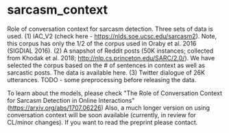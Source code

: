# sarcasm_context
Role of conversation context for sarcasm detection. Three sets of data is used.
(1) IAC_V2 (check here - https://nlds.soe.ucsc.edu/sarcasm2). Note, this corpus has only the 1/2 of the corpus used in Oraby et al. 2016 (SIGDIAL 2016).
(2) A snapshot of Reddit posts (50K instances; collected from Khodak et al. 2018; http://nlp.cs.princeton.edu/SARC/2.0/). We have selected the corpus based on the # of sentences in context as well as sarcastic posts. The data is available here.
(3) Twitter dialogue of 26K utterances. TODO - some preprocessing before releasing the data.

To learn about the models, please check
"The Role of Conversation Context for Sarcasm Detection in Online Interactions" (https://arxiv.org/abs/1707.06226)
Also, a much longer version on using conversation context will be soon available (currently, in review for CL/minor changes). If you want to read the preprint please contact. 
